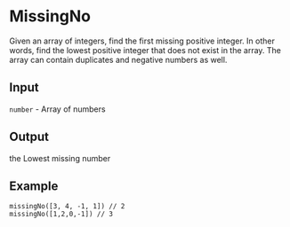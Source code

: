 # MissingNo

Given an array of integers, find the first missing positive integer. In other
words, find the lowest positive integer that does not exist in the array. The
array can contain duplicates and negative numbers as well.

## Input
`number` - Array of numbers

## Output
the Lowest missing number

## Example

```
missingNo([3, 4, -1, 1]) // 2
missingNo([1,2,0,-1]) // 3
```
